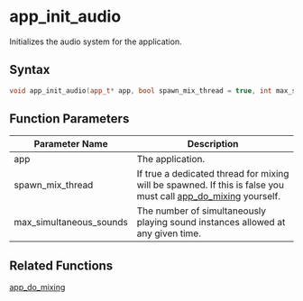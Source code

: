 # app_init_audio

Initializes the audio system for the application.

## Syntax

```cpp
void app_init_audio(app_t* app, bool spawn_mix_thread = true, int max_simultaneous_sounds = 5000);
```

## Function Parameters

Parameter Name | Description
--- | ---
app | The application.
spawn_mix_thread | If true a dedicated thread for mixing will be spawned. If this is false you must call [app_do_mixing](https://github.com/RandyGaul/cute_framework/blob/master/docs/app/app_do_mixing.md) yourself.
max_simultaneous_sounds | The number of simultaneously playing sound instances allowed at any given time.

## Related Functions

[app_do_mixing](https://github.com/RandyGaul/cute_framework/blob/master/docs/app/app_do_mixing.md)  
